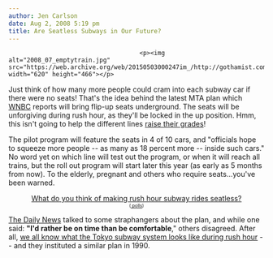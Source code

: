 ```yaml
---
author: Jen Carlson
date: Aug 2, 2008 5:19 pm
title: Are Seatless Subways in Our Future?
---
```


	
										<p><img alt="2008_07_emptytrain.jpg" src="https://web.archive.org/web/20150503000247im_/http://gothamist.com/attachments/jen/2008_07_emptytrain.jpg" width="620" height="466"></p>

<p>Just think of how many more people could cram into each subway car if there were no seats! That&apos;s the idea behind the latest MTA plan which <a href="https://web.archive.org/web/20150503000247/http://www.wnbc.com/news/17072418/detail.html?rss=ny&amp;psp=news">WNBC</a> reports will bring flip-up seats underground. The seats will be unforgiving during rush hour, as they&apos;ll be locked in the up position. Hmm, this isn&apos;t going to help the different lines <a href="https://web.archive.org/web/20150503000247/http://gothamist.com/2008/07/29/l_train_ruled_best_by_straphangers.php">raise their grades</a>!</p>

<p>The pilot program will feature the seats in 4 of 10 cars, and &quot;officials hope to squeeze more people -- as many as 18 percent more -- inside such cars.&quot; No word yet on which line will test out the program, or when it will reach all trains, but the roll out program will start later this year (as early as 5 months from now).  To the elderly, pregnant and others who require seats...you&apos;ve been warned.</p>

<center><script type="text/javascript" language="javascript" src="https://web.archive.org/web/20150503000247js_/http://s3.polldaddy.com/p/831287.js"></script><noscript> <a href="https://web.archive.org/web/20150503000247/http://answers.polldaddy.com/poll/831287/">What do you think of making rush hour subway rides seatless?</a>  <br/> <span style="font-size:9px;"> (<a href="https://web.archive.org/web/20150503000247/http://www.polldaddy.com/">  polls</a>)</span></noscript></center>

<p><a href="https://web.archive.org/web/20150503000247/http://www.nydailynews.com/ny_local/2008/08/02/2008-08-02_nyc_transit_planning_to_experiment_with_.html">The Daily News</a> talked to some straphangers about the plan, and while one said: <strong>&quot;I&apos;d rather be on time than be comfortable</strong>,&quot; others disagreed. After all, <a href="https://web.archive.org/web/20150503000247/http://www.youtube.com/watch?v=axwMxUBL_ws">we all know what the Tokyo subway system looks like during rush hour</a> -- and they instituted a similar plan in 1990.</p>					
										
									
				